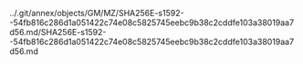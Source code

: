../.git/annex/objects/GM/MZ/SHA256E-s1592--54fb816c286d1a051422c74e08c5825745eebc9b38c2cddfe103a38019aa7d56.md/SHA256E-s1592--54fb816c286d1a051422c74e08c5825745eebc9b38c2cddfe103a38019aa7d56.md